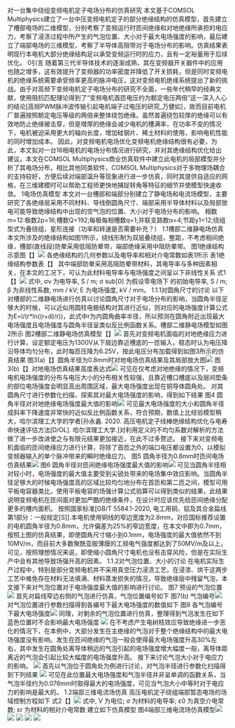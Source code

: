 对一台集中绕组变频电机定子电场分布的仿真研究
本文基于COMSOL Multiphysics建立了一台中压变频电机定子的部分绝缘结构的仿真模型，首先建立了槽部电场的二维模型，分别考察了变频运行时匝间绝缘和对地绝缘所承担的电应力，考察了浸渍过程中所产生的气泡位置、大小对于最大电场强度的影响，最后建立了端部电场的三维模型，考察了半导体高阻带对于电场分布的影响。仿真结果表明现行本电机大部分绝缘结构足以承受变频运行时的应力，且有一定裕量用于后续优化。
0引言
随着第三代半导体技术的逐渐成熟，其在变频器开关器件中的应用也随之增多，这有效提升了变频器的功率密度并降低了开关损耗，但是同时变频电机的绝缘系统需要承受频率更高的脉冲电压，这对变频电机绝缘系统提出了新的挑战。由于对高频下变频电机定子电场分布的研究不全面，一些年代稍早的经典文献，使用阻抗匹配理论得到了“变频电机首匝电压约为额定电压两倍”这一深入人心的结论[高频PWM脉冲波传输引起电机端子过电压的研究_万健如]，故而目前电机厂普遍按照额定电压等级的两倍来整体绕包绝缘。虽然普遍绕包较厚的绝缘可以有效地防止绝缘被击穿，但是增厚的绝缘会减少电机的槽满率，在功率不变的情况下，电机被迫采用更大的轴向长度，增加硅钢片、稀土材料的使用，影响电机性能的同时增加成本。
因此，对变频电机电场优化变频电机绝缘结构很有必要，为此，本文拟对一台16相电机的电场分布情况进行研究，并对其绝缘结构优化给出建议。本文在COMSOL Multiphysics商业仿真软件中建立此电机的局部模型并分析了其电场分布，相比其他同类软件，COMSOL Multiphysics对于多物理场耦合的支持较好，方便后续对端部温升等现象进行进一步仿真，同时其提供自适应的网格，在三维建模时可以帮助工程师更快地捕捉转角等特征的细节并使模型快速收敛。
1电场仿真模型
本文对一台槽部和端部分别建立了静电场和电流场模型，主要研究了各绝缘层采用不同材料、导线倒圆角尺寸、端部采用半导体材料以及局部放电可能导致绝缘结构中出现的空气泡的位置、大小对于电场分布的影响。
相数m=12:极数2p=16;槽数Q=192;每极每相槽数q=1;并联支路数α=4;节距y1=12;绕组型式为叠绕组，星形连接（功率和转速是否需要补充？）
1.1槽部二维静电场仿真
本文所涉及的绝缘结构如图1所示，绕线形制为双层叠绕组，整距，不考虑相间绝缘，槽部(直线段)防晕采用低阻防晕带，端部绝缘采用中阻防晕带。
图1绝缘结构示意图【】![](2023-11-02-15-53-44.png)
各绝缘结构的几何参数以及电导率和相对介电常数如表1所示
表1绝缘结构参数表【】
其中端部防晕采用高阻防晕带材料，其电导率与多种因素相关，在本文的工况下，可认为此材料电导率与电场强度之间呈以下非线性关系
式1【】![](2023-11-02-11-42-06.png)
式中, σv 为电导率, S / m; σ sub[0] 为假设零电场下 的初始电导率, S / m; β 为非线性系数, mm / kV; E 为电场强度, kV / mm。
1.1.1对圆角尺寸的讨论
以下对槽部的二维静电场进行仿真以讨论圆角尺寸对于电场分布的影响，当圆角半径足够大的时候，可以近似用圆柱电极结构对其进行近似，则对应的电场强度计算公式为E=l/(r*ln((r+d)/r))，此式中r为内圆角曲率半径，所以预测在圆角附近出现最大电场强度且电场强度与圆角半径呈类似反比例函数关系。槽部二维静电场模型如图2所示
图2槽部二维静电场仿真模型【】![](2023-11-02-10-27-08.png)
首先对变频电机面临的对地绝缘应力进行计算，设定额定电压为1300V从下层边靠近槽底的一匝输入，稳态时认为电压降沿导体均匀分布，此时每匝压降为6.25V，按此电压分布加载得到如图3所示的仿真结果
图3(a)【】圆角半径为0.8mm时对地电场仿真结果及其局部放大图![](2023-11-02-17-25-17.png)
图3(b)【】对地电场仿真结果高度表达式![](2023-11-03-17-00-14.png)
可见在仅考虑对地绝缘的情况下，变频电机电场强度的分布与电压大小的分布相关性较强，且靠近槽口槽底以及层间垫条的部位电场强度会明显高出周围区域，最大电场强度出现在铜导体圆角处。
对其圆角尺寸进行参数化扫描，探索其对最大电场强度的影响，得到如下结果
图4 圆角半径对对地绝缘电场强度最大值的影响![](2023-11-09-11-22-12.png)
可见最大电场强度的大小和圆角半径成斜率下降速度非常快的近似反比例函数关系，符合预期，数值上比经验模型稍大，哈尔滨理工大学的学者[孙永鑫. 2020. 高压电机定子线棒绝缘结构优化与电寿命快速评估方法[D/OL]. 哈尔滨理工大学.]对利用定义的不均匀系数对解析的方法做了进一步改进使之与有限元结果更加接近，在此不过多赘述。
接下来对变频电机面临的匝间绝缘应力进行计算，将除了首匝之外的端口电压都设置为0，以模拟变频器输入的单个脉冲带来的瞬时绝缘应力。
图5 圆角半径为0.8mm时匝间电场仿真结果![](2023-11-09-11-27-54.png)
图6 圆角半径对匝间绝缘电场强度最大值的影响![](2023-11-09-11-24-01.png)
可见当圆角半径相对较小时，电场强度的最大值主要受到尖锐处带来的电场集中效应影响。当圆角半径足够大的时候电场强度高的区域比较均匀地分布在首匝和第二匝之间，模型可用平板电容器类比，使用平板电容的场强计算公式验算可以得到类似的结果，此结果说明变频电机在匝间面对更加严酷的绝缘条件，在设计时应该优先给匝间绝缘分配更多的槽内面积。
按照国家标准[GB/T 5584.1-2020, 电工用铜、铝及其合金扁线　第1部分：一般规定[S]].本电机使用铜线的窄边宽度为2.8mm，对应国标推荐设置的电机圆角半径为0.8mm，允许偏差为25%的窄边宽度，在本文中即为0.7mm，按照上图的仿真结果，即使圆角尺寸缩小到0.1mm，电场强度的最大值依然不到10MV/m，而目前大多数聚酰亚胺薄膜的工频电气强度都达到了50MV/m及以上，可见，按照理想情况来说，即使缩小圆角尺寸电机也没有击穿风险，但是在实际生产中会有其他导致场强升高的因素。
1.1.2对气泡位置、大小的讨论
在电机实际生产过程中，特别是部分变频电机并不采用真空压力浸渍工艺，在浸漆、烘干这两步工艺中难免存在材料无法填满、材料蒸发损失的情况，导致绝缘层中残留气泡，本文接下来对气泡位置对于电场强度最大值的影响进行讨论。
图7 预设的气泡位置![](2023-11-09-15-58-33.png)
首先对扁线窄边右侧的气泡进行仿真，气泡位置编号如下
图7(b) 气泡编号![](2023-11-10-17-13-08.png)
对气泡位置进行参数扫描得到各编号下最大电场强度的数值如下
图8 各气泡编号下最大电场强度![](2023-11-10-17-17-05.png)
同理，对剩余的气泡位置进行仿真，整理得到气泡发生在如下蓝色位置时不会影响最大电场强度
![](2023-11-12-22-06-39.png)
在不考虑产生电树枝效应导致绝缘进一步恶化的情况下，在本例中，大部分发生在主绝缘的气泡对于整个绝缘结构中的最大电场强度没有影响。发生在匝间绝缘的气泡一般会使得最大电场强度升高30%左右，其中发生在圆角处离导体稍远的气泡引起的电场强度增大幅度一般，离导体距离近的气泡会引起比较大幅度的电场强度升高。
接下来讨论气泡大小对于电应力的影响。
![](2023-11-14-10-49-40.png)
首先以气泡位于圆角处为例进行讨论，对气泡半径进行参数化扫描得到下列结果
![](2023-11-12-23-42-34.png)
可见在此位置最大电场强度和气泡半径并非呈单调的函数关系，当气泡半径约为0.076mm时取得最大的电场强度，可见当气泡大小中等时对于电应力的影响是最大的。
1.2端部三维电流场仿真
高压电机定子绕组端部暂态电场的场域控制方程如下
式2【】![](2023-11-02-11-42-59.png)
式中, V 为电位; σ 为材料的电导率; ε0 为真空介电常数; εr 为材料的相对介电常数
建立如下仿真模型
图4端部三维电流场仿真模型![](2023-11-03-10-00-02.png)
![](2023-11-13-17-45-41.png)
![](2023-11-14-16-33-05.png)
![](2023-11-13-17-45-54.png)
![](2023-11-14-16-36-04.png)


